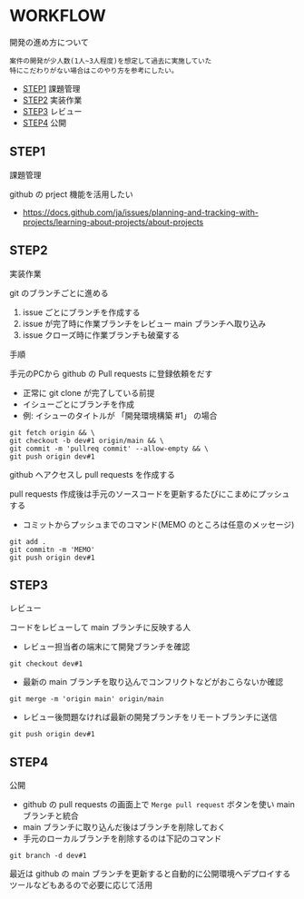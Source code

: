 # WORKFLOW

開発の進め方について

```text
案件の開発が少人数(1人~3人程度)を想定して過去に実施していた
特にこだわりがない場合はこのやり方を参考にしたい。
```

- [STEP1](#step1) 課題管理
- [STEP2](#step2) 実装作業
- [STEP3](#step3) レビュー
- [STEP4](#step4) 公開

## STEP1

課題管理

github の prject 機能を活用したい

- <https://docs.github.com/ja/issues/planning-and-tracking-with-projects/learning-about-projects/about-projects>

## STEP2

実装作業

git のブランチごとに進める

1. issue ごとにブランチを作成する
1. issue が完了時に作業ブランチをレビュー main ブランチへ取り込み
1. issue クローズ時に作業ブランチも破棄する

手順

手元のPCから github の Pull requests に登録依頼をだす

- 正常に git clone が完了している前提
- イシューごとにブランチを作成
- 例: イシューのタイトルが 「開発環境構築 #1」 の場合

```console
git fetch origin && \
git checkout -b dev#1 origin/main && \
git commit -m 'pullreq commit' --allow-empty && \
git push origin dev#1
```

github へアクセスし pull requests を作成する

pull requests 作成後は手元のソースコードを更新するたびにこまめにプッシュする

- コミットからプッシュまでのコマンド(MEMO のところは任意のメッセージ)

```console
git add .
git commitn -m 'MEMO'
git push origin dev#1
```

## STEP3

レビュー

コードをレビューして main ブランチに反映する人

- レビュー担当者の端末にて開発ブランチを確認

```console
git checkout dev#1
```

- 最新の main ブランチを取り込んでコンフリクトなどがおこらないか確認

```console
git merge -m 'origin main' origin/main
```

- レビュー後問題なければ最新の開発ブランチをリモートブランチに送信

```console
git push origin dev#1
```

## STEP4

公開

- github の pull requests の画面上で `Merge pull request` ボタンを使い main ブランチと統合
- main ブランチに取り込んだ後はブランチを削除しておく
- 手元のローカルブランチを削除するのは下記のコマンド

```console
git branch -d dev#1
```

最近は github の main ブランチを更新すると自動的に公開環境へデプロイするツールなどもあるので必要に応じて活用
